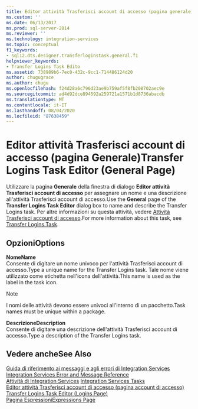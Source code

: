 ```yaml
---
title: Editor attività Trasferisci account di accesso (pagina generale) | Microsoft Docs
ms.custom: ''
ms.date: 06/13/2017
ms.prod: sql-server-2014
ms.reviewer: ''
ms.technology: integration-services
ms.topic: conceptual
f1_keywords:
- sql12.dts.designer.transferloginstask.general.f1
helpviewer_keywords:
- Transfer Logins Task Edito
ms.assetid: 738989b6-7ec0-432c-9cc1-714486124d20
author: chugugrace
ms.author: chugu
ms.openlocfilehash: f24d28a6c796d23ae9b759af5f8fb208702aec9e
ms.sourcegitcommit: ad4d92dce894592a259721a1571b1d8736abacdb
ms.translationtype: MT
ms.contentlocale: it-IT
ms.lasthandoff: 08/04/2020
ms.locfileid: "87638459"
---
```

# <a name="transfer-logins-task-editor-general-page"></a><span data-ttu-id="9ca33-102">Editor attività Trasferisci account di accesso (pagina Generale)</span><span class="sxs-lookup"><span data-stu-id="9ca33-102">Transfer Logins Task Editor (General Page)</span></span>
  <span data-ttu-id="9ca33-103">Utilizzare la pagina **Generale** della finestra di dialogo **Editor attività Trasferisci account di accesso** per assegnare un nome e una descrizione all'attività Trasferisci account di accesso.</span><span class="sxs-lookup"><span data-stu-id="9ca33-103">Use the **General** page of the **Transfer Logins Task Editor** dialog box to name and describe the Transfer Logins task.</span></span> <span data-ttu-id="9ca33-104">Per altre informazioni su questa attività, vedere [Attività Trasferisci account di accesso](control-flow/transfer-logins-task.md).</span><span class="sxs-lookup"><span data-stu-id="9ca33-104">For more information about this task, see [Transfer Logins Task](control-flow/transfer-logins-task.md).</span></span>  
  
## <a name="options"></a><span data-ttu-id="9ca33-105">Opzioni</span><span class="sxs-lookup"><span data-stu-id="9ca33-105">Options</span></span>  
 <span data-ttu-id="9ca33-106">**Nome**</span><span class="sxs-lookup"><span data-stu-id="9ca33-106">**Name**</span></span>  
 <span data-ttu-id="9ca33-107">Consente di digitare un nome univoco per l'attività Trasferisci account di accesso.</span><span class="sxs-lookup"><span data-stu-id="9ca33-107">Type a unique name for the Transfer Logins task.</span></span> <span data-ttu-id="9ca33-108">Tale nome viene utilizzato come etichetta nell'icona dell'attività.</span><span class="sxs-lookup"><span data-stu-id="9ca33-108">This name is used as the label in the task icon.</span></span>  
  
> [!NOTE]  
>  <span data-ttu-id="9ca33-109">I nomi delle attività devono essere univoci all'interno di un pacchetto.</span><span class="sxs-lookup"><span data-stu-id="9ca33-109">Task names must be unique within a package.</span></span>  
  
 <span data-ttu-id="9ca33-110">**Descrizione**</span><span class="sxs-lookup"><span data-stu-id="9ca33-110">**Description**</span></span>  
 <span data-ttu-id="9ca33-111">Consente di digitare una descrizione dell'attività Trasferisci account di accesso.</span><span class="sxs-lookup"><span data-stu-id="9ca33-111">Type a description of the Transfer Logins task.</span></span>  
  
## <a name="see-also"></a><span data-ttu-id="9ca33-112">Vedere anche</span><span class="sxs-lookup"><span data-stu-id="9ca33-112">See Also</span></span>  
 <span data-ttu-id="9ca33-113">[Guida di riferimento ai messaggi e agli errori di Integration Services](../../2014/integration-services/integration-services-error-and-message-reference.md) </span><span class="sxs-lookup"><span data-stu-id="9ca33-113">[Integration Services Error and Message Reference](../../2014/integration-services/integration-services-error-and-message-reference.md) </span></span>  
 <span data-ttu-id="9ca33-114">[Attività di Integration Services](control-flow/integration-services-tasks.md) </span><span class="sxs-lookup"><span data-stu-id="9ca33-114">[Integration Services Tasks](control-flow/integration-services-tasks.md) </span></span>  
 <span data-ttu-id="9ca33-115">[Editor attività Trasferisci account di accesso &#40;pagina account di accesso&#41;](../../2014/integration-services/transfer-logins-task-editor-logins-page.md) </span><span class="sxs-lookup"><span data-stu-id="9ca33-115">[Transfer Logins Task Editor &#40;Logins Page&#41;](../../2014/integration-services/transfer-logins-task-editor-logins-page.md) </span></span>  
 [<span data-ttu-id="9ca33-116">Pagina Espressioni</span><span class="sxs-lookup"><span data-stu-id="9ca33-116">Expressions Page</span></span>](expressions/expressions-page.md)  
  
  
